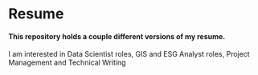 # Resume
#### This repository holds a couple different versions of my resume. 

I am interested in Data Scientist roles, GIS and ESG Analyst roles, Project Management and Technical Writing
